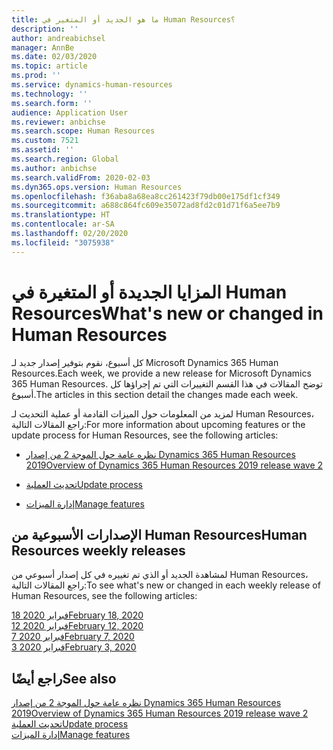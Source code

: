 ```yaml
---
title: ما هو الجديد أو المتغير في Human Resources؟
description: ''
author: andreabichsel
manager: AnnBe
ms.date: 02/03/2020
ms.topic: article
ms.prod: ''
ms.service: dynamics-human-resources
ms.technology: ''
ms.search.form: ''
audience: Application User
ms.reviewer: anbichse
ms.search.scope: Human Resources
ms.custom: 7521
ms.assetid: ''
ms.search.region: Global
ms.author: anbichse
ms.search.validFrom: 2020-02-03
ms.dyn365.ops.version: Human Resources
ms.openlocfilehash: f36aba8a68ea8cc261423f79db00e175df1cf349
ms.sourcegitcommit: a688c864fc609e35072ad8fd2c01d71f6a5ee7b9
ms.translationtype: HT
ms.contentlocale: ar-SA
ms.lasthandoff: 02/20/2020
ms.locfileid: "3075938"
---
```

# <a name="whats-new-or-changed-in-human-resources"></a><span data-ttu-id="4dfbf-102">المزايا الجديدة أو المتغيرة في Human Resources</span><span class="sxs-lookup"><span data-stu-id="4dfbf-102">What's new or changed in Human Resources</span></span>

<span data-ttu-id="4dfbf-103">كل أسبوع، نقوم بتوفير إصدار جديد لـ Microsoft Dynamics 365 Human Resources.</span><span class="sxs-lookup"><span data-stu-id="4dfbf-103">Each week, we provide a new release for Microsoft Dynamics 365 Human Resources.</span></span> <span data-ttu-id="4dfbf-104">توضح المقالات في هذا القسم التغييرات التي تم إجراؤها كل أسبوع.</span><span class="sxs-lookup"><span data-stu-id="4dfbf-104">The articles in this section detail the changes made each week.</span></span>

<span data-ttu-id="4dfbf-105">لمزيد من المعلومات حول الميزات القادمة أو عملية التحديث لـ Human Resources، راجع المقالات التالية:</span><span class="sxs-lookup"><span data-stu-id="4dfbf-105">For more information about upcoming features or the update process for Human Resources, see the following articles:</span></span>

- [<span data-ttu-id="4dfbf-106">نظره عامة حول الموجة 2 من إصدار Dynamics 365 Human Resources  2019</span><span class="sxs-lookup"><span data-stu-id="4dfbf-106">Overview of Dynamics 365 Human Resources 2019 release wave 2</span></span>](https://docs.microsoft.com/dynamics365-release-plan/2019wave2/dynamics365-human-resources/)

- [<span data-ttu-id="4dfbf-107">تحديث العملية</span><span class="sxs-lookup"><span data-stu-id="4dfbf-107">Update process</span></span>](hr-admin-setup-update-process.md)

- [<span data-ttu-id="4dfbf-108">إدارة الميزات</span><span class="sxs-lookup"><span data-stu-id="4dfbf-108">Manage features</span></span>](hr-admin-manage-features.md)

## <a name="human-resources-weekly-releases"></a><span data-ttu-id="4dfbf-109">الإصدارات الأسبوعية من Human Resources</span><span class="sxs-lookup"><span data-stu-id="4dfbf-109">Human Resources weekly releases</span></span>

<span data-ttu-id="4dfbf-110">لمشاهدة الجديد أو الذي تم تغييره في كل إصدار أسبوعي من Human Resources، راجع المقالات التالية:</span><span class="sxs-lookup"><span data-stu-id="4dfbf-110">To see what's new or changed in each weekly release of Human Resources, see the following articles:</span></span>

[<span data-ttu-id="4dfbf-111">18 فبراير 2020</span><span class="sxs-lookup"><span data-stu-id="4dfbf-111">February 18, 2020</span></span>](hr-whats-new-2020-02-18.md)</br>
[<span data-ttu-id="4dfbf-112">12 فبراير 2020</span><span class="sxs-lookup"><span data-stu-id="4dfbf-112">February 12, 2020</span></span>](hr-whats-new-2020-02-12.md)</br>
[<span data-ttu-id="4dfbf-113">7 فبراير 2020</span><span class="sxs-lookup"><span data-stu-id="4dfbf-113">February 7, 2020</span></span>](hr-whats-new-2020-02-07.md)</br>
[<span data-ttu-id="4dfbf-114">3 فبراير 2020</span><span class="sxs-lookup"><span data-stu-id="4dfbf-114">February 3, 2020</span></span>](hr-whats-new-2020-02-03.md)

## <a name="see-also"></a><span data-ttu-id="4dfbf-115">راجع أيضًا</span><span class="sxs-lookup"><span data-stu-id="4dfbf-115">See also</span></span>

[<span data-ttu-id="4dfbf-116">نظره عامة حول الموجة 2 من إصدار Dynamics 365 Human Resources  2019</span><span class="sxs-lookup"><span data-stu-id="4dfbf-116">Overview of Dynamics 365 Human Resources 2019 release wave 2</span></span>](https://docs.microsoft.com/dynamics365-release-plan/2019wave2/dynamics365-human-resources/)</br>
[<span data-ttu-id="4dfbf-117">تحديث العملية</span><span class="sxs-lookup"><span data-stu-id="4dfbf-117">Update process</span></span>](hr-admin-setup-update-process.md)</br>
[<span data-ttu-id="4dfbf-118">إدارة الميزات</span><span class="sxs-lookup"><span data-stu-id="4dfbf-118">Manage features</span></span>](hr-admin-manage-features.md)
